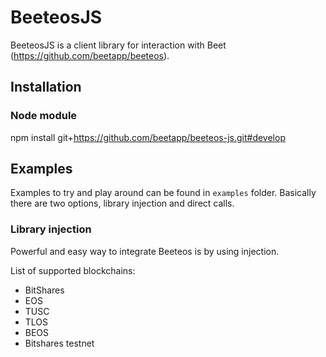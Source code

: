 # BeeteosJS

BeeteosJS is a client library for interaction with Beet (https://github.com/beetapp/beeteos).

## Installation

### Node module

npm install git+https://github.com/beetapp/beeteos-js.git#develop

## Examples

Examples to try and play around can be found in `examples` folder. Basically there are two options, library injection and direct calls.

### Library injection

Powerful and easy way to integrate Beeteos is by using injection.

List of supported blockchains:

 - BitShares
 - EOS
 - TUSC
 - TLOS
 - BEOS
 - Bitshares testnet
